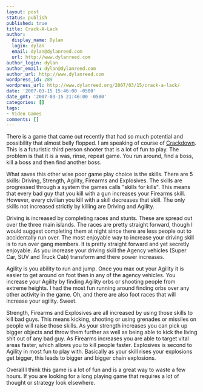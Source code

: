 ```yaml
---
layout: post
status: publish
published: true
title: Crack-A-Lack
author:
  display_name: Dylan
  login: dylan
  email: dylan@dylanreed.com
  url: http://www.dylanreed.com
author_login: dylan
author_email: dylan@dylanreed.com
author_url: http://www.dylanreed.com
wordpress_id: 289
wordpress_url: http://www.dylanreed.org/2007/03/15/crack-a-lack/
date: '2007-03-15 15:46:00 -0500'
date_gmt: '2007-03-15 21:46:00 -0500'
categories: []
tags:
- Video Games
comments: []
---
```

<p>There is a game that came out recently that had so much potential and possibility that almost belly flopped. I am speaking of course of <a href="http://www.amazon.com/Microsoft-Crackdown/dp/B000HCQK0A/ref=pd_bbs_sr_1/002-3393638-4322433?ie=UTF8&s=videogames&qid=1173993951&sr=8-1">Crackdown</a>. This is a futuristic third person shooter that is a lot of fun to play. The problem is that it is a was, rinse, repeat game. You run around, find a boss, kill a boss and then find another boss.</p>
<p>What saves this other wise poor game play choice is the skills. There are 5 skills: Driving, Strength, Agility, Firearms and Explosives. The skills are progressed through a system the games calls "skills for kills". This means that every bad guy that you kill with a gun increases your Firearms skill. However, every civilian you kill with a skill decreases that skill. The only skills not increased strictly by killing are Driving and Agility.</p>
<p>Driving is increased by completing races and stunts. These are spread out over the three main islands. The races are pretty straight forward, though I would suggest completing them at night since there are less people out to accidentally run over. The most enjoyable way to increase your driving skill is to run over gang members. It is pretty straight forward and yet secretly enjoyable. As you increase your driving skill the Agency vehicles (Super Car, SUV and Truck Cab) transform and there power increases.</p>
<p>Agility is you ability to run and jump. Once you max out your Agility it is easier to get around on foot then in any of the agency vehicles. You increase your Agility by finding Agility orbs or shooting people from extreme heights. I had the most fun running around finding orbs over any other activity in the game. Oh, and there are also foot races that will increase your agility. Sweet.</p>
<p>Strength, Firearms and Explosives are all increased by using those skills to kill bad guys. This means kicking, shooting or using grenades or missiles on people will raise those skills. As your strength increases you can pick up bigger objects and throw them further as well as being able to kick the living shit out of any bad guy. As Firearms increases you are able to target vital areas faster, which allows you to kill people faster. Explosives is second to Agility in most fun to play with. Basically as your skill rises your explosions get bigger, this leads to bigger and bigger chain explosions.</p>
<p>Overall I think this game is a lot of fun and is a great way to waste a few hours. If you are looking for a long playing game that requires a lot of thought or strategy look elsewhere.</p>
